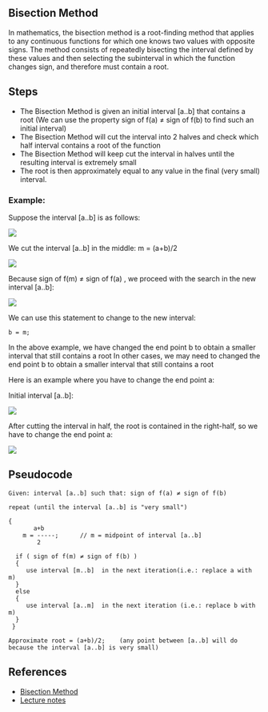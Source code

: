 ## Bisection Method
In mathematics, the bisection method is a root-finding method that applies to any continuous functions for which one knows two values with opposite signs. The method consists of repeatedly bisecting the interval defined by these values and then selecting the subinterval in which the function changes sign, and therefore must contain a root.
## Steps

* The Bisection Method is given an initial interval [a..b] that contains a root
(We can use the property sign of f(a) ≠ sign of f(b) to find such an initial interval)
* The Bisection Method will cut the interval into 2 halves and check which half interval contains a root of the function
* The Bisection Method will keep cut the interval in halves until the resulting interval is extremely small
* The root is then approximately equal to any value in the final (very small) interval.

### Example:
Suppose the interval [a..b] is as follows:
 
 ![](https://github.com/p-rit/Algo_Ds_Notes/blob/master/Bisection_Method/images/1.PNG)

We cut the interval [a..b] in the middle: m = (a+b)/2
 
 ![](https://github.com/p-rit/Algo_Ds_Notes/blob/master/Bisection_Method/images/2.PNG)

Because sign of f(m) ≠ sign of f(a) , we proceed with the search in the new interval [a..b]:

 ![](https://github.com/p-rit/Algo_Ds_Notes/blob/master/Bisection_Method/images/3.PNG)

We can use this statement to change to the new interval:

    b = m;        

In the above example, we have changed the end point b to obtain a smaller interval that still contains a root
In other cases, we may need to changed the end point b to obtain a smaller interval that still contains a root

Here is an example where you have to change the end point a:

Initial interval [a..b]:

 ![](https://github.com/p-rit/Algo_Ds_Notes/blob/master/Bisection_Method/images/4.PNG)
 
After cutting the interval in half, the root is contained in the right-half, so we have to change the end point a:

 ![](https://github.com/p-rit/Algo_Ds_Notes/blob/master/Bisection_Method/images/5.PNG)

## Pseudocode


    Given: interval [a..b] such that: sign of f(a) ≠ sign of f(b)     

    repeat (until the interval [a..b] is "very small")
   
    {
           a+b
        m = -----;      // m = midpoint of interval [a..b]
            2

      if ( sign of f(m) ≠ sign of f(b) )
      {
         use interval [m..b]  in the next iteration(i.e.: replace a with m)
      }
      else
      {
         use interval [a..m]  in the next iteration (i.e.: replace b with m)
      }
     }

    Approximate root = (a+b)/2;    (any point between [a..b] will do because the interval [a..b] is very small)  

## References
* [Bisection Method](https://en.wikipedia.org/wiki/Bisection_method)
* [Lecture notes](http://www.mathcs.emory.edu/~cheung/Courses/170/Syllabus/07/bisection.html)
